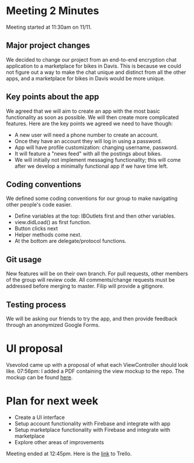 # Meeting 2 Minutes

Meeting started at 11:30am on 11/11.  

## Major project changes
We decided to change our project from an end-to-end encryption chat application to a
marketplace for bikes in Davis. This is because we could not figure out a way to
make the chat unique and distinct from all the other apps, and a marketplace for
bikes in Davis would be more unique.

## Key points about the app
We agreed that we will aim to create an app with the most basic functionality as
soon as possible. We will then create more complicated features. Here are the
key points we agreed we need to have though:  

* A new user will need a phone number to create an account.  
* Once they have an account they will log in using a password.
* App will have profile customization: changing username, password.
* It will feature a "news feed" with all the postings about bikes.
* We will initially not implement messaging functionality; this will come after
we develop a minimally functional app if we have time left.

## Coding conventions
We defined some coding conventions for our group to make navigating other people's
code easier.
* Define variables at the top: IBOutlets first and then other variables.
* view.didLoad() as first function.
* Button clicks next
* Helper methods come next.
* At the bottom are delegate/protocol functions.

## Git usage
New features will be on their own branch. For pull requests, other members of the
group will review code. All comments/change requests must be addressed before
merging to master. Filip will provide a gitignore.

## Testing process
We will be asking our friends to try the app, and then provide feedback through
an anonymized Google Forms.

# UI proposal
Vsevolod came up with a proposal of what each ViewController should look like.
07:56pm: I added a PDF containing the view mockup to the repo.
The mockup can be found [here](https://github.com/ECS189E/project-f19-tigers/commit/36c9db26cd493a196331993efed7437ca523fca1).

# Plan for next week
* Create a UI interface
* Setup account functionality with Firebase and integrate with app
* Setup marketplace functionality with Firebase and integrate with marketplace
* Explore other areas of improvements

Meeting ended at 12:45pm. Here is the [link](https://trello.com/b/54TKPcGT/ecs189e-project) to Trello.
